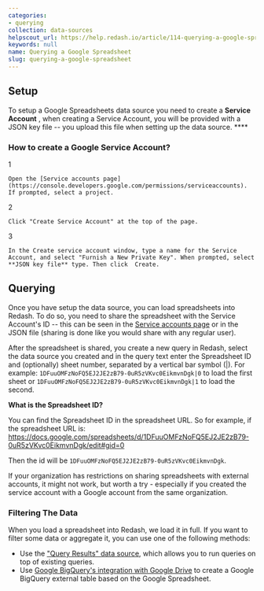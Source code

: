 ```yaml
---
categories:
- querying
collection: data-sources
helpscout_url: https://help.redash.io/article/114-querying-a-google-spreadsheet
keywords: null
name: Querying a Google Spreadsheet
slug: querying-a-google-spreadsheet
---
```

## Setup

To setup a Google Spreadsheets data source you need to create a **Service
Account** , when creating a Service Account, you will be provided with a JSON
key file -- you upload this file when setting up the data source. ****

### How to create a Google Service Account?

1

    Open the [Service accounts page](https://console.developers.google.com/permissions/serviceaccounts). If prompted, select a project. 
2

    Click "Create Service Account" at the top of the page.
3

    In the Create service account window, type a name for the Service Account, and select "Furnish a New Private Key". When prompted, select  **JSON key file** type. Then click  Create.

## Querying

Once you have setup the data source, you can load spreadsheets into Redash. To
do so, you need to share the spreadsheet with the Service Account's ID -- this
can be seen in the  [Service accounts
page](https://console.developers.google.com/permissions/serviceaccounts) or in
the JSON file (sharing is done like you would share with any regular user).

After the spreadsheet is shared, you create a new query in Redash, select the
data source you created and in the query text enter the Spreadsheet ID and
(optionally) sheet number, separated by a vertical bar symbol (|). For
example: `1DFuuOMFzNoFQ5EJ2JE2zB79-0uR5zVKvc0EikmvnDgk|0` to load the first
sheet or `1DFuuOMFzNoFQ5EJ2JE2zB79-0uR5zVKvc0EikmvnDgk|1` to load the second.

**What is the Spreadsheet ID?**

You can find the Spreadsheet ID in the spreadsheet URL. So for example, if the
spreadsheet URL is:  
<https://docs.google.com/spreadsheets/d/1DFuuOMFzNoFQ5EJ2JE2zB79-0uR5zVKvc0EikmvnDgk/edit#gid=0>

Then the id will be   `1DFuuOMFzNoFQ5EJ2JE2zB79-0uR5zVKvc0EikmvnDgk`.

If your organization has restrictions on sharing spreadsheets with external
accounts, it might not work, but worth a try - especially if you created the
service account with a Google account from the same organization.

### Filtering The Data

When you load a spreadsheet into Redash, we load it in full. If you want to
filter some data or aggregate it, you can use one of the following methods:

  * Use the ["Query Results" data source](http://help.redash.io/article/152-using-query-results-as-data-sources), which allows you to run queries on top of existing queries.
  * Use [Google BigQuery's integration with Google Drive](https://cloud.google.com/blog/big-data/2016/05/bigquery-integrates-with-google-drive) to create a Google BigQuery external table based on the Google Spreadsheet.

